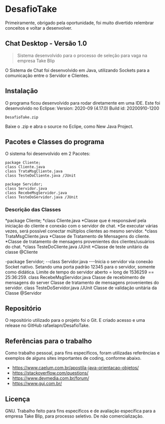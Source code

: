 # DesafioTake

Primeiramente, obrigado pela oportunidade, foi muito divertido relembrar conceitos e voltar a desenvolver.

## Chat Desktop - Versão 1.0
> Sistema desenvolvido para o processo de seleção para vaga na empresa Take Blip

O Sistema de Chat foi desenvolvido em Java, utilizando Sockets para a comunicação entre o Servidor e Clientes.

## Instalação

O programa ficou desenvolvido para rodar diretamente em uma IDE. Este foi desenvolvido no Eclipse:
Version: 2020-09 (4.17.0)
Build id: 20200910-1200

```shell
DesafioTake.zip
```
Baixe o .zip e abra o source no Eclipe, como New Java Project.

## Pacotes e Classes do programa

O sistema foi desenvolvido em 2 Pacotes:

```shell
package Cliente;
class Cliente.java
class TrataMsgCliente.java
class TesteDoCliente.java /JUnit

package Servidor;
class Servidor.java
class RecebeMsgServidor.java
class TesteDoServidor.java /JUnit
```

### Descrição das Classes

*package Cliente;
  *class Cliente.java
    *Classe que é responsável pela iniciação do cliente e conexão com o servidor de chat.
    *Se executar várias vezes, será possível conectar múltiplos clientes ao mesmo servidor.
  *class TrataMsgCliente.java
    *Classe de Tratamento de Mensagens do cliente.
    *Classe de tratamento de mensagens provenientes dos clientes/usuários do chat.
  *class TesteDoCliente.java /JUnit
    *Classe de teste unitário da classe @Cliente

-package Servidor;
  --class Servidor.java
    ---Inicia o servidor via conexão Socket nativo.
    Setando uma porta padrão 12345 para o servidor, somente como didática.
    Limite de tempo do servidor aberto = long de 1536259 == 25:36:259.
  class RecebeMsgServidor.java
    Classe de recebimento de mensagens do server
    Classe de tratamento de mensagens provenientes do servidor.
  class TesteDoServidor.java /JUnit
    Classe de validação unitária da Classe @Servidor

## Repositório

O repositório utilizado para o projeto foi o Git.
E criado acesso e uma release no GitHub rafaelapn/DesafioTake.

## Referências para o trabalho

Como trabalho pessoal, para fins específicos, foram utilizadas referências e exemplos de alguns sites importantes de coding, conforme abaixo.

- https://www.caelum.com.br/apostila-java-orientacao-objetos/
- https://stackoverflow.com/questions/
- https://www.devmedia.com.br/forum/
- https://www.guj.com.br/

## Licença

GNU. Trabalho feito para fins específicos e de avaliação específica para a empresa Take Blip, para processo seletivo.
De não comercialização.
